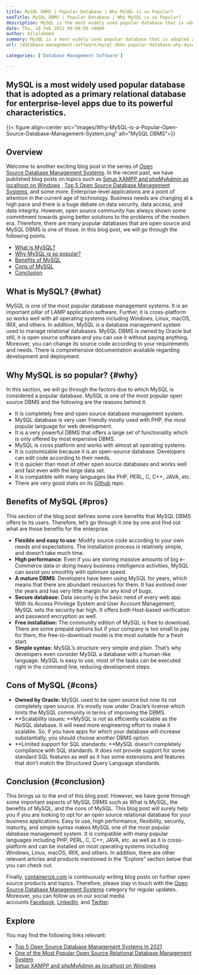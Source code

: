 ```yaml
---
title: MySQL DBMS | Popular Database | Why MySQL is so Popular?
seoTitle: MySQL DBMS | Popular Database | Why MySQL is so Popular?
description: MySQL is the most widely used popular database that is adopted as a primary relational database for enterprise-level apps due to its powerful characteristics.
date: Thu, 18 Feb 2021 09:00:58 +0000
author: bilalahmed
summary: MySQL is a most widely used popular database that is adopted as a primary relational database for enterprise-level apps due to its powerful characteristics.
url: /database-management-software/mysql-dbms-popular-database-why-mysql-is-so-popular/

categories: ['Database Management Software']

---
```

## MySQL is a most widely used popular database that is adopted as a primary relational database for enterprise-level apps due to its powerful characteristics.

{{< figure align=center src="images/Why-MySQL-is-a-Popular-Open-Source-Database-Management-System.png" alt="MySQL DBMS">}}  

## Overview

Welcome to another exciting blog post in the series of [Open Source Database Management Systems][1]. In the recent past, we have published blog posts on topics such as [Setup XAMPP and phpMyAdmin as localhost on Windows][2] , [Top 5 Open Source Database Management Systems][3], and some more. Enterprise-level applications are a point of attention in the current age of technology. Business needs are changing at a high pace and there is a huge debate on data security, data access, and data integrity. However, open source community has always shown some commitment towards giving better solutions to the problems of the modern era. Therefore, there are many popular databases that are open source and MySQL DBMS is one of those. In this blog post, we will go through the following points.

  * [What is MySQL?][4]
  * [Why MySQL is so popular?][5]
  * [Benefits of MySQL][6]
  * [Cons of MySQL][7]
  * [Conclusion][8]

## What is MySQL? {#what}

MySQL is one of the most popular database management systems. It is an important pillar of LAMP application software. Further, it is cross-platform so works well with all operating systems including Windows, Linux, macOS, IRIX, and others. In addition, MySQL is a database management system used to manage relational databases. MySQL DBMS is owned by Oracle but still, it is open source software and you can use it without paying anything. Moreover, you can change its source code according to your requirements and needs. There is comprehensive documentation available regarding development and deployment.

## Why MySQL is so popular? {#why}

In this section, we will go through the factors due to which MySQL is considered a popular database. MySQL is one of the most popular open source DBMS and the following are the reasons behind it:

  * It is completely free and open source database management system.
  * MySQL database is very user friendly mostly used with PHP, the most popular language for web development.
  * It is a very powerful DBMS that offers a large set of functionality which is only offered by most expensive DBMS.
  * MySQL is cross platform and works with almost all operating systems.
  * It is customizable because it is an open-source database. Developers can edit code according to their needs.
  * It is quicker than most of other open source databases and works well and fast even with the large data set.
  * It is compatible with many languages like PHP, PERL, C, C++, JAVA, etc.
  * There are very good stats on its [Github][9] repo. 

## Benefits of MySQL {#pros}

This section of the blog post defines some core benefits that MySQL DBMS offers to its users. Therefore, let’s go through it one by one and find out what are those benefits for the enterprise. 

  * **Flexible and easy to use**: Modify source code according to your own needs and expectations. The installation process is relatively simple, and doesn’t take much time.
  * **High performance**: Even if you are storing massive amounts of big e-Commerce data or doing heavy business intelligence activities, MySQL can assist you smoothly with optimum speed.
  * **A mature DBMS**: Developers have been using MySQL for years, which means that there are abundant resources for them. It has evolved over the years and has very little margin for any kind of bugs.
  * **Secure database:** Data security is the basic need of every web app. With its Access Privilege System and User Account Management, MySQL sets the security bar high. It offers both Host-based verification and password encryption as well.
  * **Free installation:** The community edition of MySQL is free to download. There are some prepaid options but if your company is too small to pay for them, the free-to-download model is the most suitable for a fresh start.
  * **Simple syntax**: MySQL’s structure very simple and plain. That’s why developers even consider MySQL a database with a human-like language. MySQL is easy to use, most of the tasks can be executed right in the command line, reducing development steps.

## Cons of MySQL {#cons}

  * **Owned by Oracle:** MySQL used to be open source but now its not completely open source. It’s mostly now under Oracle’s license which limits the MySQL community in terms of improving the DBMS.
  * **Scalability issues: **MySQL is not as efficiently scalable as the NoSQL database. It will need more engineering effort to make it scalable. So, if you have apps for which your database will increase substantially, you should choose another DBMS option.
  * **Limited support for SQL standards: **MySQL doesn’t completely compliance with SQL standards. It does not provide support for some standard SQL features as well as it has some extensions and features that don’t match the Structured Query Language standards.

## Conclusion {#conclusion}

This brings us to the end of this blog post. However, we have gone through some important aspects of MySQL DBMS such as What is MySQL, the benefits of MySQL, and the cons of MySQL. This blog post will surely help you if you are looking to opt for an open source relational database for your business applications. Easy to use, high performance, flexibility, security, maturity, and simple syntax makes MySQL one of the most popular database management system. It is compatible with many popular languages including PHP, PERL, C, C++, JAVA, etc. as well as it is cross-platform and can be installed on most operating systems including Windows, Linux, macOS, IRIX, and others. In addition, there are other relevant articles and products mentioned in the “Explore” section below that you can check out.

Finally, [containerize.com][10] is continuously writing blog posts on further open source products and topics. Therefore, please stay in touch with the [Open Source Database Management Systems][11] category for regular updates. Moreover, you can follow us on our social media accounts [Facebook][12], [LinkedIn][13], and [Twitter][14].

## Explore

You may find the following links relevant:

  * [Top 5 Open Source Database Management Systems In 2021][3]
  * [One of the Most Popular Open Source Relational Database Management System][15]
  * [Setup XAMPP and phpMyAdmin as localhost on Windows][2]

 [1]: https://blog.containerize.com/category/database-management-software/
 [2]: https://blog.containerize.com/2020/10/26/how-to-setup-xampp-and-phpmyadmin-as-localhost-on-windows/
 [3]: https://blog.containerize.com/2021/02/12/top-5-open-source-dbms-software-in-2021-mysql-and-alternatives/
 [4]: #what
 [5]: #why
 [6]: #pros
 [7]: #cons
 [8]: #conclusion
 [9]: https://github.com/mysql/mysql-server
 [10]: https://www.containerize.com/
 [11]: https://products.containerize.com/database-management-system
 [12]: https://web.facebook.com/containerize
 [13]: https://www.linkedin.com/company/containerize/
 [14]: https://twitter.com/containerize_co
 [15]: https://products.containerize.com/database-management-system/mysql